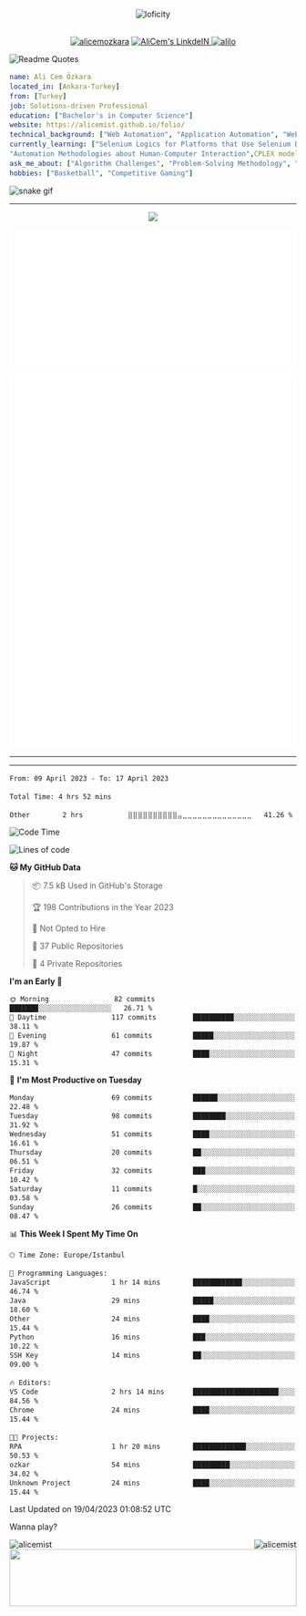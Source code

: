 <p align="center">
<img alt="loficity" width="800px" src="https://github.com/HyunCafe/HyunCafe/raw/main/assests/loficity.gif"</img>
</p>
<p align="center">
<br/>
  <a href="https://www.buymeacoffee.com/alicemozkara"> <img src="https://cdn.buymeacoffee.com/buttons/v2/default-yellow.png" height="50" width="210" alt="alicemozkara" /></a>
<a href="https://www.linkedin.com/in/ali-cem-oz/">
  <img alt="AliCem's LinkdeIN" width="40px" src="https://user-images.githubusercontent.com/43545812/144035037-0f415fc7-9f96-4517-a370-ccc6e78a714b.png" />
  
</a>
<a href="https://www.leetcode.com/alilo" target="blank"><img src="https://raw.githubusercontent.com/rahuldkjain/github-profile-readme-generator/master/src/images/icons/Social/leet-code.svg" alt="alilo"  width="30px" /></a>

<br>
  
</p>

 ![Readme Quotes](https://quotes-github-readme.vercel.app/api?type=horizontal&theme=nord) 
  




```yaml
name: Ali Cem Özkara
located_in: [Ankara-Turkey]
from: [Turkey]
job: Solutions-driven Professional
education: ["Bachelor's in Computer Science"]
website: https://alicemist.github.io/folio/
technical_background: ["Web Automation", "Application Automation", "Web Technologies", "Cloud Technologies", "NLP Techniques"]
currently_learning: ["Selenium Logics for Platforms that Use Selenium Backend", 
"Automation Methodologies about Human-Computer Interaction",CPLEX modelling]
ask_me_about: ["Algorithm Challenges", "Problem-Solving Methodology", "Python", "Node.js", "React.js", "TypeScript","LeetCode"]
hobbies: ["Basketball", "Competitive Gaming"]
```

![snake gif](https://github.com/alicemist/alicemist/blob/output/github-contribution-grid-snake.svg)
<hr>
<p align="center">
  <img alig src="https://github-profile-trophy.vercel.app/?username=alicemist&column=6&rank=SSS,SS,S,AAA,AA,A,B,C" />
</p>



![Metrics](https://raw.githubusercontent.com/alicemist/alicemist/main/github-metrics.svg)

![Metrics](https://raw.githubusercontent.com/alicemist/alicemist/main/metrics.plugin.habits.charts.svg)
![Metrics](https://raw.githubusercontent.com/alicemist/alicemist/main/metrics.plugin.leetcode.svg)
<hr>

<hr>

<!--START_SECTION:WAKA-->

```text
From: 09 April 2023 - To: 17 April 2023

Total Time: 4 hrs 52 mins

Other        2 hrs           ⣿⣿⣿⣿⣿⣿⣿⣿⣿⣿⣤⣀⣀⣀⣀⣀⣀⣀⣀⣀⣀⣀⣀⣀⣀   41.26 %
```

<!--END_SECTION:WAKA-->
<!--START_SECTION:time-->
![Code Time](http://img.shields.io/badge/Code%20Time-4%20hrs%2052%20mins-blue)

![Lines of code](https://img.shields.io/badge/From%20Hello%20World%20I%27ve%20Written-49.9%20thousand%20lines%20of%20code-blue)

**🐱 My GitHub Data** 

> 📦 7.5 kB Used in GitHub's Storage 
 > 
> 🏆 198 Contributions in the Year 2023
 > 
> 🚫 Not Opted to Hire
 > 
> 📜 37 Public Repositories 
 > 
> 🔑 4 Private Repositories 
 > 
**I'm an Early 🐤** 

```text
🌞 Morning                82 commits          ███████░░░░░░░░░░░░░░░░░░   26.71 % 
🌆 Daytime                117 commits         ██████████░░░░░░░░░░░░░░░   38.11 % 
🌃 Evening                61 commits          █████░░░░░░░░░░░░░░░░░░░░   19.87 % 
🌙 Night                  47 commits          ████░░░░░░░░░░░░░░░░░░░░░   15.31 % 
```
📅 **I'm Most Productive on Tuesday** 

```text
Monday                   69 commits          ██████░░░░░░░░░░░░░░░░░░░   22.48 % 
Tuesday                  98 commits          ████████░░░░░░░░░░░░░░░░░   31.92 % 
Wednesday                51 commits          ████░░░░░░░░░░░░░░░░░░░░░   16.61 % 
Thursday                 20 commits          ██░░░░░░░░░░░░░░░░░░░░░░░   06.51 % 
Friday                   32 commits          ███░░░░░░░░░░░░░░░░░░░░░░   10.42 % 
Saturday                 11 commits          █░░░░░░░░░░░░░░░░░░░░░░░░   03.58 % 
Sunday                   26 commits          ██░░░░░░░░░░░░░░░░░░░░░░░   08.47 % 
```


📊 **This Week I Spent My Time On** 

```text
🕑︎ Time Zone: Europe/Istanbul

💬 Programming Languages: 
JavaScript               1 hr 14 mins        ████████████░░░░░░░░░░░░░   46.74 % 
Java                     29 mins             █████░░░░░░░░░░░░░░░░░░░░   18.60 % 
Other                    24 mins             ████░░░░░░░░░░░░░░░░░░░░░   15.44 % 
Python                   16 mins             ███░░░░░░░░░░░░░░░░░░░░░░   10.22 % 
SSH Key                  14 mins             ██░░░░░░░░░░░░░░░░░░░░░░░   09.00 % 

🔥 Editors: 
VS Code                  2 hrs 14 mins       █████████████████████░░░░   84.56 % 
Chrome                   24 mins             ████░░░░░░░░░░░░░░░░░░░░░   15.44 % 

🐱‍💻 Projects: 
RPA                      1 hr 20 mins        █████████████░░░░░░░░░░░░   50.53 % 
ozkar                    54 mins             █████████░░░░░░░░░░░░░░░░   34.02 % 
Unknown Project          24 mins             ████░░░░░░░░░░░░░░░░░░░░░   15.44 % 
```


 Last Updated on 19/04/2023 01:08:52 UTC
<!--END_SECTION:time-->

Wanna play?
 <div align=center>
  
<img align="left" src="https://github-readme-stats.vercel.app/api/top-langs?username=alicemist&show_icons=true&locale=en&layout=compact" alt="alicemist" />

<img align="right" src="https://github-readme-streak-stats.herokuapp.com/?user=alicemist" alt="alicemist" />
</div>
<div align=center>
  <img  height=100px width= 100% src="https://capsule-render.vercel.app/api?type=waving&color=gradient&height=60&section=footer"/>
</div>

